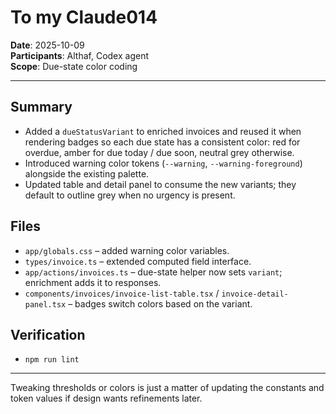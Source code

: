 # To my Claude014

**Date**: 2025-10-09  
**Participants**: Althaf, Codex agent  
**Scope**: Due-state color coding

---

## Summary
- Added a `dueStatusVariant` to enriched invoices and reused it when rendering badges so each due state has a consistent color: red for overdue, amber for due today / due soon, neutral grey otherwise.
- Introduced warning color tokens (`--warning`, `--warning-foreground`) alongside the existing palette.
- Updated table and detail panel to consume the new variants; they default to outline grey when no urgency is present.

## Files
- `app/globals.css` – added warning color variables.
- `types/invoice.ts` – extended computed field interface.
- `app/actions/invoices.ts` – due-state helper now sets `variant`; enrichment adds it to responses.
- `components/invoices/invoice-list-table.tsx` / `invoice-detail-panel.tsx` – badges switch colors based on the variant.

## Verification
- `npm run lint`

---

Tweaking thresholds or colors is just a matter of updating the constants and token values if design wants refinements later.
